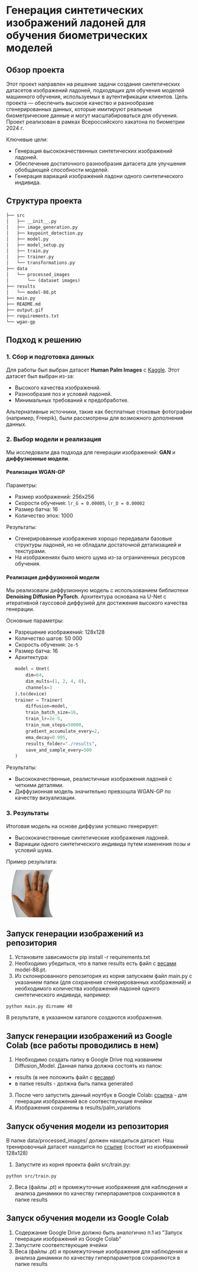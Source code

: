 
# Генерация синтетических изображений ладоней для обучения биометрических моделей

## Обзор проекта

Этот проект направлен на решение задачи создания синтетических датасетов изображений ладоней, подходящих для обучения моделей машинного обучения, используемых в аутентификации клиентов. Цель проекта — обеспечить высокое качество и разнообразие сгенерированных данных, которые имитируют реальные биометрические данные и могут масштабироваться для обучения. Проект реализован в рамках Всероссийского хакатона по биометрии 2024 г.

Ключевые цели:
- Генерация высококачественных синтетических изображений ладоней.
- Обеспечение достаточного разнообразия датасета для улучшения обобщающей способности моделей.
- Генерация вариаций изображений ладони одного синтетического индивида.

## Структура проекта
```
├── src
│   ├── __init__.py
│   ├── image_generation.py
│   ├── keypoint_detection.py
│   ├── model.py
│   ├── model_setup.py
│   ├── train.py
│   ├── trainer.py
│   └── transformations.py
├── data
│   └── processed_images
│       └── (dataset images)
├── results
│   └── model-88.pt
├── main.py
├── README.md
├── output.gif
├── requirements.txt
└── wgan-gp
```

## Подход к решению

### 1. Сбор и подготовка данных
Для работы был выбран датасет **Human Palm Images** с [Kaggle](https://www.kaggle.com/datasets/feyiamujo/human-palm-images). Этот датасет был выбран из-за:
- Высокого качества изображений.
- Разнообразия поз и условий ладоней.
- Минимальных требований к предобработке.

Альтернативные источники, такие как бесплатные стоковые фотографии (например, Freepik), были рассмотрены для возможного дополнения данных.

### 2. Выбор модели и реализация
Мы исследовали два подхода для генерации изображений: **GAN** и **диффузионные модели**.

#### Реализация WGAN-GP
Параметры:
- Размер изображений: 256x256
- Скорости обучения: `lr_G = 0.00005`, `lr_D = 0.00002`
- Размер батча: 16
- Количество эпох: 1000

Результаты:
- Сгенерированные изображения хорошо передавали базовые структуры ладоней, но не обладали достаточной детализацией и текстурами.
- На изображениях было много шума из-за ограниченных ресурсов обучения.

#### Реализация диффузионной модели
Мы реализовали диффузионную модель с использованием библиотеки **Denoising Diffusion PyTorch**. Архитектура основана на U-Net с итеративной гауссовой диффузией для достижения высокого качества генерации.

Основные параметры:
- Разрешение изображений: 128x128
- Количество шагов: 50 000
- Скорость обучения: `2e-5`
- Размер батча: 16
- Архитектура:
  ```python
  model = Unet(
      dim=64,
      dim_mults=(1, 2, 4, 8),
      channels=3
  ).to(device)
  trainer = Trainer(
      diffusion=model,
      train_batch_size=16,
      train_lr=2e-5,
      train_num_steps=50000,
      gradient_accumulate_every=2,
      ema_decay=0.995,
      results_folder="./results",
      save_and_sample_every=500
  )
  ```

Результаты:
- Высококачественные, реалистичные изображения ладоней с четкими деталями.
- Диффузионная модель значительно превзошла WGAN-GP по качеству визуализации.

### 3. Результаты
Итоговая модель на основе диффузии успешно генерирует:
- Высококачественные синтетические изображения ладоней.
- Вариации одного синтетического индивида путем изменения позы и условий шума.

Пример результата:

![пример генерации](output.gif)

## Запуск генерации изображений из репозитория
1. Установите зависимости pip install -r requirements.txt
2. Необходимо убедиться, что в папке results есть файл с [весами](https://drive.google.com/file/d/1AaOvAYpjl3-FsEQ2WD_CtHW74REYTVTZ/view?usp=sharing) model-88.pt.
3. Из склонированного репозитория из корня запускаем файл main.py с указанием папки (для сохранения сгенерированных изображений) и необходимого количества изображений ладоней одного синтетического индивида, например: 
```
python main.py dirname 40
```
В результате, в указанном каталоге создаются изображения.

## Запуск генерации изображений из Google Colab (все работы проводились в нем)
1. Необходимо создать папку в Google Drive под названием Diffusion_Model. Данная папка должна состоять из папок:
 - results (в нее положить файл с [весами](https://drive.google.com/file/d/1AaOvAYpjl3-FsEQ2WD_CtHW74REYTVTZ/view?usp=sharing))
 - в папке results - должна быть папка generated 
3. После чего запустить данный ноутбук в Google Colab: [ссылка](https://colab.research.google.com/drive/1l94Ig_zMgHkW_kxD5Iz8yRBSjNMVJdkg?usp=sharing) - для генерации изображений все соотвествующие ячейки 
4. Изображения сохранены в results/palm_variations

## Запуск обучения модели из репозитория
В папке data/processed_images/ должен находиться датасет. Наш тренировочный датасет находится по [ссылке](https://drive.google.com/drive/folders/1Iu5WQsy9tmPNHJarNQj0rbwmF05uUum6?usp=sharing) (состоит из изображений 128х128)

1. Запустите из корня проекта файл src/train.py:
```
python src/train.py  
```
2. Веса (файлы .pt) и промежуточные изображения для наблюдения и анализа динамики по качеству гиперпараметров сохраняются в папке results

## Запуск обучения модели из Google Colab
1. Содержание Google Drive должно быть аналогично п.1 из "Запуск генерации изображений из Google Colab"
2. Запустите соответствующие ячейки
3. Веса (файлы .pt) и промежуточные изображения для наблюдения и анализа динамики по качеству гиперпараметров сохраняются в папке results


